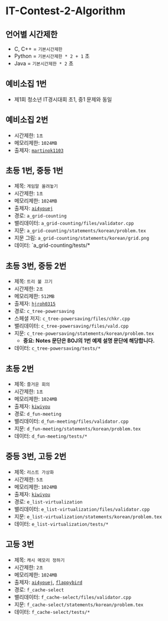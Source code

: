 # IT-Contest-2-Algorithm

## 언어별 시간제한

* C, C++ = `기본시간제한`
* Python = `기본시간제한 * 2 + 1` 초
* Java = `기본시간제한 * 2` 초

## 예비소집 1번

* 제1회 청소년 IT경시대회 초1, 중1 문제와 동일

## 예비소집 2번

* 시간제한: `1초`
* 메모리제한: `1024MB`
* 출제자: [`martinok1103`](https://www.acmicpc.net/user/martinok1103)

## 초등 1번, 중등 1번

* 제목: `게임말 올려놓기`
* 시간제한: `1초`
* 메모리제한: `1024MB`
* 출제자: [`ai4youej`](https://www.acmicpc.net/user/ai4youej)
* 경로: `a_grid-counting`
* 밸리데이터: `a_grid-counting/files/validator.cpp`
* 지문: `a_grid-counting/statements/korean/problem.tex`
* 지문 그림: `a_grid-counting/statements/korean/grid.png`
* 데이터: `a_grid-counting/tests/*

## 초등 3번, 중등 2번

* 제목: `트리 불 끄기`
* 시간제한: `2초`
* 메모리제한: `512MB`
* 출제자: [`hjroh0315`](https://www.acmicpc.net/user/hjroh0315)
* 경로: `c_tree-powersaving`
* 스페셜 저지: `c_tree-powersaving/files/chkr.cpp`
* 밸리데이터: `c_tree-powersaving/files/vald.cpp`
* 지문: `c_tree-powersaving/statements/korean/problem.tex`
  * **중요: Notes 문단은 BOJ의 1번 예제 설명 문단에 해당합니다.**
* 데이터: `c_tree-powersaving/tests/*`

## 초등 2번

* 제목: `즐거운 회의`
* 시간제한: `1초`
* 메모리제한: `1024MB`
* 출제자: [`kiwiyou`](https://www.acmicpc.net/user/kiwiyou)
* 경로: `d_fun-meeting`
* 밸리데이터: `d_fun-meeting/files/validator.cpp`
* 지문: `d_fun-meeting/statements/korean/problem.tex`
* 데이터: `d_fun-meeting/tests/*`

## 중등 3번, 고등 2번

* 제목: `리스트 가상화`
* 시간제한: `5초`
* 메모리제한: `1024MB`
* 출제자: [`kiwiyou`](https://www.acmicpc.net/user/kiwiyou)
* 경로: `e_list-virtualization`
* 밸리데이터: `e_list-virtualization/files/validator.cpp`
* 지문: `e_list-virtualization/statements/korean/problem.tex`
* 데이터: `e_list-virtualization/tests/*`

## 고등 3번

* 제목: `캐시 메모리 정하기`
* 시간제한: `2초`
* 메모리제한: `1024MB`
* 출제자: [`ai4youej`](https://www.acmicpc.net/user/ai4youej), [`flappybird`](https://www.acmicpc.net/user/flappybird)
* 경로: `f_cache-select`
* 밸리데이터: `f_cache-select/files/validator.cpp`
* 지문: `f_cache-select/statements/korean/problem.tex`
* 데이터: `f_cache-select/tests/*`
